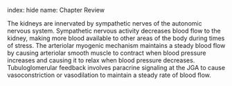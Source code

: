 index: hide
name: Chapter Review

The kidneys are innervated by sympathetic nerves of the autonomic nervous system. Sympathetic nervous activity decreases blood flow to the kidney, making more blood available to other areas of the body during times of stress. The arteriolar myogenic mechanism maintains a steady blood flow by causing arteriolar smooth muscle to contract when blood pressure increases and causing it to relax when blood pressure decreases. Tubuloglomerular feedback involves paracrine signaling at the JGA to cause vasoconstriction or vasodilation to maintain a steady rate of blood flow.

